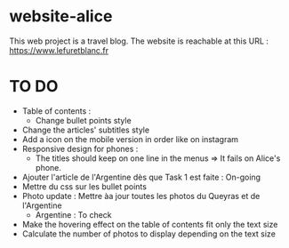 # website-alice

This web project is a travel blog. The website is reachable at this URL : https://www.lefuretblanc.fr

# TO DO

- Table of contents :
  - Change bullet points style
- Change the articles' subtitles style
- Add a icon on the mobile version in order like on instagram
- Responsive design for phones :
  - The titles should keep on one line in the menus => It fails on Alice's phone.
- Ajouter l'article de l'Argentine dès que Task 1 est faite : On-going
- Mettre du css sur les bullet points
- Photo update : Mettre àa jour toutes les photos du Queyras et de l'Argentine
  - Argentine : To check
- Make the hovering effect on the table of contents fit only the text size
- Calculate the number of photos to display depending on the text size

